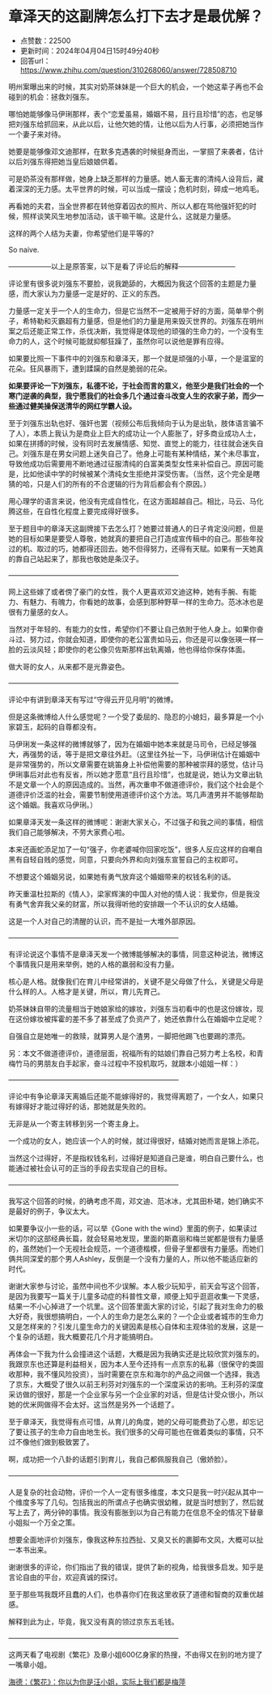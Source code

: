# 章泽天的这副牌怎么打下去才是最优解？
- 点赞数：22500
- 更新时间：2024年04月04日15时49分40秒
- 回答url：https://www.zhihu.com/question/310268060/answer/728508710
<body>
 <p data-pid="BqJv0dwH">明州案曝出来的时候，其实对奶茶妹妹是一个巨大的机会，一个她这辈子再也不会碰到的机会：拯救刘强东。</p>
 <p data-pid="8rQFAN62">哪怕她能够像马伊琍那样，表个“恋爱虽易，婚姻不易，且行且珍惜”的态，也足够把刘强东给抓回来，从此以后，让他欠她的情，让他以后为人行事，必须把她当作一个妻子来对待。</p>
 <p data-pid="LnmMB1p_">她要是能够像邓文迪那样，在默多克遇袭的时候挺身而出，一掌掴了来袭者，估计以后刘强东得把她当皇后娘娘供着。</p>
 <p data-pid="wkOXL4mA">可是奶茶没有那样做，她身上缺乏那样的力量感。她人畜无害的清纯人设背后，藏着深深的无力感。太平世界的时候，可以当成一摆设；危机时刻，碎成一地鸡毛。</p>
 <p data-pid="CK0UR9Aw">再看她的夫君，当全世界都在转他穿着囚衣的照片、所以人都在骂他强奸犯的时候，照样谈笑风生地参加活动，该干嘛干嘛。这是什么，这就是力量感。</p>
 <p data-pid="L0vs75hr">这样的两个人结为夫妻，你希望他们是平等的?</p>
 <p data-pid="Ley1GEQ_">So naive.</p>
 <p data-pid="TRlek_ps">——————以上是原答案，以下是看了评论后的解释————————</p>
 <p data-pid="UsZOVlls">评论里有很多说刘强东不要脸，说我跪舔的，大概因为我这个回答的主题是力量感，而大家认为力量感一定是好的、正义的东西。</p>
 <p data-pid="R3wBPhC3">力量感一定关乎一个人的生命力，但是它当然不一定被用于好的方面，简单举个例子，希特勒和灭霸超有力量感，但是他们的力量是用来毁灭世界的。刘强东在明州案之后还能正常工作，杀伐决断，我觉得是体现他的顽强的生命力的，一个没有生命力的人，这个时候可能就抑郁狂躁了，虽然你可以说他是罪有应得。</p>
 <p data-pid="wj1F_W-h">如果要比照一下事件中的刘强东和章泽天，那一个就是顽强的小草，一个是温室的花朵。狂风暴雨下，遭到蹂躏的自然是脆弱的花朵。</p>
 <p data-pid="JW6Z01oA"><b>如果要评论一下刘强东，私德不论，于社会而言的意义，他至少是我们社会的一个寒门逆袭的典型，我宁愿我们的社会多几个通过奋斗改变人生的农家子弟，而少一些通过健美操保送清华的网红学霸人设。</b></p>
 <p data-pid="4CsVQYjH">至于刘强东出轨也好、强奸也罢（视频公布后我倾向于认为是出轨，肢体语言骗不了人），本质上我认为是商业上巨大的成功让一个人膨胀了，好多商业成功人士，如果在拼搏的时候，没有同时去发展情感、知觉、直觉上的能力，往往就会迷失自己。刘强东是在男女问题上迷失自己了。他身上可能有某种情结，某个未尽事宜，导致他成功后需要用不断地通过征服清纯的白富美类型女性来补偿自己。原因可能是，比如他读中学的时候被某个清纯女生拒绝并深受伤害。（当然，这个完全是瞎猜的哈，只是人们的所有的不合逻辑的行为背后都会有个原因。）</p>
 <p data-pid="PMXIJJYM">用心理学的语言来说，他没有完成自性化，在这方面超越自己。相比，马云、马化腾这些，在自性化程度上要完成得好很多。</p>
 <p data-pid="y3WBFBrp">至于题目中的章泽天这副牌接下去怎么打？她要过普通人的日子肯定没问题，但是她的目标如果是要受人尊敬，她就真的要把自己打造成宣传稿中的自己。那些年投过的机、取过的巧，她都得还回去。她不但得努力，还得有天赋。如果有一天她真的靠自己站起来了，那我也敬她是条汉子。</p>
 <p data-pid="fvzaFi8E">————————————————————————</p>
 <p data-pid="umDl7mt4">网上这些嫁了或者傍了豪门的女性，我个人更喜欢邓文迪这种，她有手腕、有能力、有魅力、有魄力，你看她的故事，会感到那种野草一样的生命力。范冰冰也是很有力量感的女人。</p>
 <p data-pid="kzkqszz-">当然对于年轻的、有能力的女性，希望你们不要让自己依附于他人身上。如果你奋斗过、努力过，你就会知道，即使你的老公富贵如马云，你还是可以像张瑛一样一脸的云淡风轻；即使你的老公像贝佐斯那样出轨离婚，他也得给你保存体面。</p>
 <p data-pid="ozJY3wIl">做大哥的女人，从来都不是光靠姿色。</p>
 <p data-pid="mKIX7F-A">————————————————————————</p>
 <p data-pid="jDnX47ri">评论中有讲到章泽天有写过“守得云开见月明”的微博。</p>
 <p data-pid="eE9uic-S">但是这条微博给人什么感觉呢？一个受了委屈的、隐忍的小媳妇，最多算是一个小家碧玉，起码的自尊都没有。</p>
 <p data-pid="LyYTB5d5">马伊琍发一条这样的微博就够了，因为在婚姻中她本来就是马司令，已经足够强大，再强势的话，等于是把文章往外赶。（这里往外扯一下，马伊琍估计在婚姻中是非常强势的，所以文章需要在姚笛身上补偿他需要的那种被崇拜的感觉，估计马伊琍事后对此也有反省，所以她才愿意“且行且珍惜”，也就是说，她认为文章出轨不是文章一个人的原因造成的。当然，再次重申不做道德评价，我们这个社会是个道德评价泛滥的社会，需要节制使用道德评价这个方法。骂几声渣男并不能够帮助这个婚姻。我喜欢马伊琍。）</p>
 <p data-pid="s4yWLh_o">如果章泽天发一条这样的微博呢：谢谢大家关心，不过强子和我之间的事情，相信我们自己能够解决，不劳大家费心啦。</p>
 <p data-pid="wnV4ltAW">本来还画蛇添足加了一句“强子，你老婆喊你回家吃饭”，很多人反应这样的自嘲自黑有自轻自贱的感觉，同意，只要向外界和向刘强东宣誓自己的主权即可。</p>
 <p data-pid="FJ6lZsMW">不想要这个婚姻另说，如果她有勇气放弃这个婚姻带来的权钱名利的话。</p>
 <p data-pid="rDXoAAJ8">昨天重温杜拉斯的《情人》，梁家辉演的中国人对他的情人说：我爱你，但是我没有勇气舍弃我父亲的财富，所以我得听他的安排跟一个不认识的女人结婚。</p>
 <p data-pid="wGKf2d4U">这是一个人对自己的清醒的认识，而不是扯一大堆外部原因。</p>
 <p data-pid="OGiGnO1s">————————————————————————</p>
 <p data-pid="v1b5k1MT">有评论说这个事情不是章泽天发一个微博能够解决的事情，同意这种说法，微博这个事情我只是用来举例，她的人格的羸弱和没有力量。</p>
 <p data-pid="SXNCR38p">核心是人格。就像我们在育儿中经常讲的，关键不是父母做了什么，关键是父母是什么样的人。人格才是关键，所以，育儿先育己。</p>
 <p data-pid="w52KF5Jo">奶茶妹妹自带的流量相当于她娘家给的嫁妆，刘强东当初看中的也是这份嫁妆，现在这份嫁妆被挥霍的差不多了甚至成了负资产了，她还依靠什么在婚姻中立足呢？</p>
 <p data-pid="a1mE5tee">自强自立是她唯一的救赎，就算男人是个渣男，一脚把他踢飞也要踢的漂亮。</p>
 <p data-pid="aCwoaEjr">另：本文不做道德评价，道德层面，祝福所有的姑娘们靠自己努力考上名校，和青梅竹马的男朋友白手起家，奋斗过程中不投机取巧，就跟本小姐姐一样：）</p>
 <p data-pid="e1UAZ7Hm">————————————————————————</p>
 <p data-pid="aecYavXq">评论中有争论章泽天离婚后还能不能嫁得好的，我觉得离题了，一个女人，如果只有嫁得好才能过得好的话，那她就是失败的。</p>
 <p data-pid="93GeaJMj">无非是从一个寄主转移到另一个寄主身上。</p>
 <p data-pid="kHcOiL5u">一个成功的女人，她应该一个人的时候，就过得很好，结婚对她而言是锦上添花。</p>
 <p data-pid="IqsVqmaE">当然这个过得好，不是指权钱名利，过得好是知道自己是谁，明白自己要什么，也能通过被社会认可的正当的手段去实现自己的目标。</p>
 <p data-pid="TFqWok3t">————————————————————————</p>
 <p data-pid="MpLc6Qch">我写这个回答的时候，的确考虑不周，邓文迪、范冰冰，尤其田朴珺，她们确实不是最好的例子，争议太大。</p>
 <p data-pid="irjNx7yG">如果要争议小一些的话，可以举《Gone with the wind》里面的例子，如果读过米切尔的这部经典长篇，就会轻易地发现，里面的斯嘉丽和梅兰妮都是很有力量感的，虽然她们一个无视社会规范，一个道德楷模，但骨子里都很有力量感。而她们俩共同深爱的那个男人Ashley，反倒是一个没有力量的人，所以他不能适应新的时代。</p>
 <p data-pid="czjlsB8U">谢谢大家参与讨论，虽然中间也不少误解。本人极少玩知乎，前天会写这个回答，是因为我要写一篇关于儿童多动症的科普性文章，顺便上知乎逛逛收集一下灵感，结果一不小心掉进了一个坑里。这个回答里面大家的讨论，引起了我对生命力的极大好奇，我很想搞明白，一个人的生命力是怎么来的？一个企业或者城市的生命力又是怎样来的？引发儿童生命力的关键因素是核心自体和主观体验的发展，这是一个复杂的话题，我大概要花几个月才能搞明白。</p>
 <p data-pid="RMpP8Z5L">再体会一下我为什么会撞进这个话题，大概是因为我确实还是比较欣赏刘强东的。我跟京东也还算是利益相关，因为本人至今还持有一点京东的私募（很保守的类固收那种，我不懂风险投资），当时需要在京东和海尔的产品之间做一个选择，我选了京东，大概受了很久以前王利芬对刘强东的一个深度采访的影响。王利芬的深度采访做的很好，那是一个企业家与另一个企业家的对话，但是估计受众很小，所以她的优米网做得不会太好。这当然是另外一个话题了。</p>
 <p data-pid="MScl7vzb">至于章泽天，我觉得有点可惜，从育儿的角度，她的父母可能费劲了心思，却忘记了要让孩子的生命力自由地生长。我们很多的父母可能也在做着类似的事情，只不过不像他们做到极致罢了。</p>
 <p data-pid="KMoPR4tQ">啊，成功把一个八卦的话题引到育儿，我自己都佩服我自己（傲娇脸）。</p>
 <p data-pid="BxzRgT0k">————————————————————————</p>
 <p data-pid="UjbRt0JP">人是复杂的社会动物，评价一个人一定有很多维度，本文只是我一时兴起从其中一个维度多写了几句。包括我出的所谓点子也确实很幼稚，就是当时想到了，然后就写上去了，两分钟的事情。我没有膨胀到以为自己有能力在信息不全的情况下替章小姐拟一个万全之策。</p>
 <p data-pid="hKTbVZJz">想要全面地评价刘强东，像我这种东拉西扯、又臭又长的裹脚布文风，大概可以扯一本书出来。</p>
 <p data-pid="S3RSdRIY">谢谢很多的评论，你们指出了我的错误，提供了新的视角，给我很多启发。知乎是言论自由的平台，欢迎真诚的探讨。</p>
 <p data-pid="byjzQ_c2">至于那些骂我既坏且蠢的人们，也恭喜你们在我这里收获了道德和智商的双重优越感。</p>
 <p data-pid="f3le-ifS">解释到此为止，毕竟，我又没有真的领过京东五毛钱。</p>
 <p data-pid="tnxQVN3f">————————————————————————</p>
 <p data-pid="mFV-pkLt">这两天看了电视剧《繁花》及章小姐600亿身家的热搜，不由得又在别的地方提了一嘴章小姐。</p><a href="https://zhuanlan.zhihu.com/p/677535982" data-draft-node="block" data-draft-type="link-card" data-image="https://pic3.zhimg.com/v2-0c95cd43cc9ed749aaa9c5884b075b32_180x120.jpg" data-image-width="2806" data-image-height="1616" class="internal">海德：《繁花》：你以为你是汪小姐，实际上我们都是梅萍</a><a data-draft-node="block" data-draft-type="mcn-link-card" data-mcn-id="1759245972516057089"></a>
 <p></p>
</body>